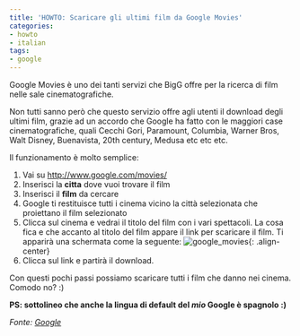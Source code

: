 ```yaml
---
title: 'HOWTO: Scaricare gli ultimi film da Google Movies'
categories:
- howto
- italian
tags:
- google
---
```

Google Movies è uno dei tanti servizi che BigG offre per la ricerca di film
nelle sale cinematografiche.

Non tutti sanno però che questo servizio offre agli utenti il download degli
ultimi film, grazie ad un accordo che Google ha fatto con le maggiori case
cinematografiche, quali Cecchi Gori, Paramount, Columbia, Warner Bros, Walt
Disney, Buenavista, 20th century, Medusa etc etc etc.

Il funzionamento è molto semplice:

  1. Vai su <http://www.google.com/movies/>
  2. Inserisci la **citta** dove vuoi trovare il film
  3. Inserisci il **film** da cercare
  4. Google ti restituisce tutti i cinema vicino la città selezionata che proiettano il film selezionato
  5. Clicca sul cinema e vedrai il titolo del film con i vari spettacoli. La cosa fica e che accanto al titolo del film appare il link per scaricare il film. Ti apparirà una schermata come la seguente:
![google_movies]({{site.url}}/images/google_movies.jpg){: .align-center}
  6. Clicca sul link e partirà il download.

Con questi pochi passi possiamo scaricare tutti i film che danno nei cinema.
Comodo no? :)

**PS: sottolineo che anche la lingua di default del *mio* Google è spagnolo :)**

_Fonte: [Google](http://tinyurl.com/2xq7fz)_

